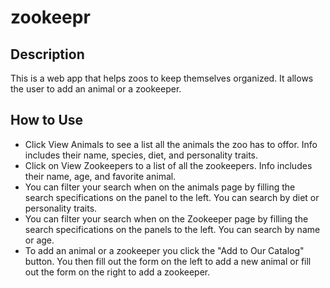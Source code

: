 # zookeepr

## Description
This is a web app that helps zoos to keep themselves organized. It allows the user to add an animal or a zookeeper.

## How to Use
* Click View Animals to see a list all the animals the zoo has to offor. Info includes their name, species, diet, and personality traits.
* Click on View Zookeepers to a list of all the zookeepers. Info includes their name, age, and favorite animal.
* You can filter your search when on the animals page by filling the search specifications on the panel to the left. You can search by diet or personality traits.
* You can filter your search when on the Zookeeper page by filling the search specifications on the panels to the left. You can search by name or age.
* To add an animal or a zookeeper you click the "Add to Our Catalog" button. You then fill out the form on the left to add a new animal or fill out the form on the right to add a zookeeper.
